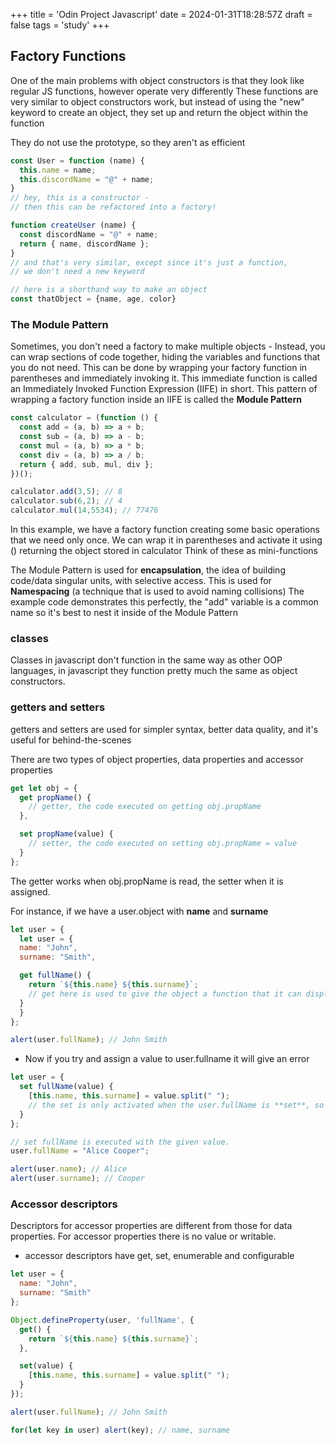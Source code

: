 +++
title = 'Odin Project Javascript'
date = 2024-01-31T18:28:57Z
draft = false
tags = 'study'
+++
## Factory Functions
One of the main problems with object constructors is that they look like regular JS functions, however operate very differently
These functions are very similar to object constructors work, but instead of using the "new" keyword to create an object, they set up and return the object within the function


They do not use the prototype, so they aren't as efficient


```Javascript
const User = function (name) {
  this.name = name;
  this.discordName = "@" + name;
}
// hey, this is a constructor - 
// then this can be refactored into a factory!

function createUser (name) {
  const discordName = "@" + name;
  return { name, discordName };
}
// and that's very similar, except since it's just a function,
// we don't need a new keyword

// here is a shorthand way to make an object
const thatObject = {name, age, color}

```
### The Module Pattern
Sometimes, you don't need a factory to make multiple objects - Instead, you can wrap sections of code together, hiding the variables and functions that you do not need. This can be done by wrapping your factory function in parentheses and immediately invoking it. This immediate function is called an Immediately Invoked Function Expression (IIFE) in short. This pattern of wrapping a factory function inside an IIFE is called the **Module Pattern** 

``` javascript
const calculator = (function () {
  const add = (a, b) => a + b;
  const sub = (a, b) => a - b;
  const mul = (a, b) => a * b;
  const div = (a, b) => a / b;
  return { add, sub, mul, div };
})();

calculator.add(3,5); // 8
calculator.sub(6,2); // 4
calculator.mul(14,5534); // 77476
```

In this example, we have a factory function creating some basic operations that we need only once. We can wrap it in parentheses and activate it using () returning the object stored in calculator
Think of these as mini-functions

The Module Pattern is used for **encapsulation**, the idea of building code/data singular units, with selective access. This is used for **Namespacing** (a technique that is used to avoid naming collisions)
The example code demonstrates this perfectly, the "add" variable is a common name so it's best to nest it inside of the Module Pattern



### classes
Classes in javascript don't function in the same way as other OOP languages, in javascript they function pretty much the same as object constructors.





### getters and setters
getters and setters are used for simpler syntax, better data quality, and it's useful for behind-the-scenes

There are two types of object properties, data properties and accessor properties


```Javascript
get let obj = {
  get propName() {
    // getter, the code executed on getting obj.propName
  },

  set propName(value) {
    // setter, the code executed on setting obj.propName = value
  }
};
```

The getter works when obj.propName is read, the setter when it is assigned.

For instance, if we have a user.object with **name** and **surname**
```Javascript
let user = {
  let user = {
  name: "John",
  surname: "Smith",

  get fullName() {
    return `${this.name} ${this.surname}`;
    // get here is used to give the object a function that it can display the outcome from
  }
  }
};

alert(user.fullName); // John Smith
```
- Now if you try and assign a value to user.fullname it will give an error

```Javascript 
let user = {
  set fullName(value) {
    [this.name, this.surname] = value.split(" ");
    // the set is only activated when the user.fullName is **set**, so alert(user.fullName) would not work 
  }
};

// set fullName is executed with the given value.
user.fullName = "Alice Cooper";

alert(user.name); // Alice
alert(user.surname); // Cooper
```

### Accessor descriptors 
Descriptors for accessor properties are different from those for data properties.
For accessor properties there is no value or writable.

- accessor descriptors have get, set, enumerable and configurable 

```Javascript
let user = {
  name: "John",
  surname: "Smith"
};

Object.defineProperty(user, 'fullName', {
  get() {
    return `${this.name} ${this.surname}`;
  },

  set(value) {
    [this.name, this.surname] = value.split(" ");
  }
});

alert(user.fullName); // John Smith

for(let key in user) alert(key); // name, surname
```
